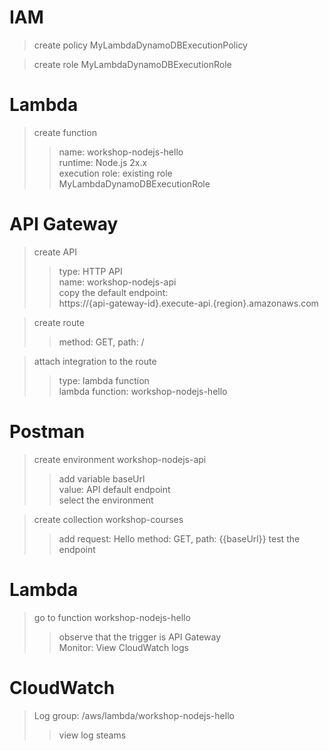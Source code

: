 # IAM
> create policy MyLambdaDynamoDBExecutionPolicy  

> create role MyLambdaDynamoDBExecutionRole

# Lambda
> create function  
>> name: workshop-nodejs-hello  
>> runtime: Node.js 2x.x  
>> execution role: existing role MyLambdaDynamoDBExecutionRole  

# API Gateway
> create API  
>> type: HTTP API  
>> name: workshop-nodejs-api  
>> copy the default endpoint:  
>> https://{api-gateway-id}.execute-api.{region}.amazonaws.com  

> create route  
>> method: GET, path: /  

> attach integration to the route  
>> type: lambda function  
>> lambda function: workshop-nodejs-hello  

# Postman
> create environment workshop-nodejs-api  
>> add variable baseUrl  
>> value: API default endpoint  
>> select the environment

> create collection workshop-courses  
>> add request: Hello
>> method: GET, path: {{baseUrl}}
>> test the endpoint

# Lambda
> go to function workshop-nodejs-hello  
>> observe that the trigger is API Gateway  
>> Monitor: View CloudWatch logs  

# CloudWatch
> Log group: /aws/lambda/workshop-nodejs-hello  
>> view log steams  
